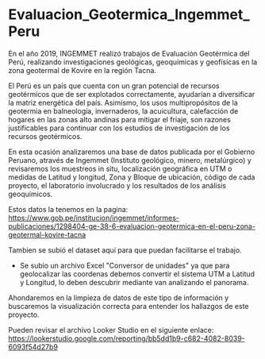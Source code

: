 # Evaluacion_Geotermica_Ingemmet_Peru
En el año 2019, INGEMMET realizó trabajos de Evaluación Geotérmica del Perú, realizando investigaciones geológicas, geoquímicas y geofísicas en la zona geotermal de Kovire en la región Tacna.

El Perú es un país que cuenta con un gran potencial de recursos geotérmicos que de ser explotados correctamente, ayudarían a diversificar la matriz energética del país. Asimismo, los usos multipropósitos de la geotermia en balneología, invernaderos, la acuicultura, calefacción de hogares en las zonas alto andinas para mitigar el friaje, son razones justificables para continuar con los estudios de investigación de los recursos geotérmicos.

En esta ocasión analizaremos una base de datos publicada por el Gobierno Peruano, através de Ingemmet (Instituto geológico, minero, metalúrgico) y revisaremos los muestreos in situ, localización geográfica en UTM o medidas de Latitud y longitud, Zona y Bloque de ubicación, código de cada proyecto, el laboratorio involucrado y los resultados de los análisis geoquímicos.

Estos datos la tenemos en la pagina: https://www.gob.pe/institucion/ingemmet/informes-publicaciones/1298404-ge-38-6-evaluacion-geotermica-en-el-peru-zona-geotermal-kovire-tacna

Tambien se subió el dataset aquí para que puedan facilitarse el trabajo.


- Se subio un archivo Excel "Conversor de unidades" ya que para geolocalizar las coordenas debemos convertir el sistema UTM a Latitud y Longitud, lo deben descubrir mediante van analizando el panorama.

Ahondaremos en la limpieza de datos de este tipo de información y buscaremos la visualización correcta para entender los hallazgos de este proyecto.

Pueden revisar el archivo Looker Studio en el siguiente enlace: https://lookerstudio.google.com/reporting/bb5dd1b9-c682-4082-8039-6093f54d27b9

